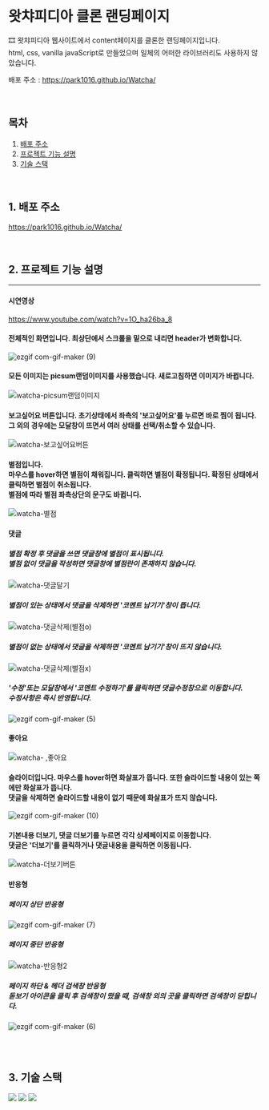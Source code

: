 ﻿# 왓챠피디아 클론 랜딩페이지

🎞 왓챠피디아 웹사이트에서 content페이지를 클론한 랜딩페이지입니다.<br />
html, css, vanilla javaScript로 만들었으며 일체의 어떠한 라이브러리도 사용하지 않았습니다.

배포 주소 : https://park1016.github.io/Watcha/

<br>

## 목차

1. [배포 주소](#1)
2. [프로젝트 기능 설명](#2)
3. [기술 스택](#3)

<br>

## 1. 배포 주소<a id="1"></a>

https://park1016.github.io/Watcha/

<br>

## 2. 프로젝트 기능 설명 <a id="2"></a>

<hr />

#### 시연영상
https://www.youtube.com/watch?v=1O_ha26ba_8


#### 전체적인 화면입니다. 최상단에서 스크롤을 밑으로 내리면 header가 변화합니다.
![ezgif com-gif-maker (9)](https://user-images.githubusercontent.com/76847993/137994019-42df282e-5b0c-478f-ac55-865d15b081b0.gif)

#### 모든 이미지는 picsum랜덤이미지를 사용했습니다. 새로고침하면 이미지가 바뀝니다.
![watcha-picsum랜덤이미지](https://user-images.githubusercontent.com/76847993/137989996-bd0c3970-920e-45d7-b901-f25372343a7e.gif)

#### 보고싶어요 버튼입니다. 초기상태에서 좌측의 '보고싶어요'를 누르면 바로 찜이 됩니다.<br/> 그 외의 경우에는 모달창이 뜨면서 여러 상태를 선택/취소할 수 있습니다.
![watcha-보고싶어요버튼](https://user-images.githubusercontent.com/76847993/137989932-97780bd1-1057-4266-99f9-8e82203fc25c.gif)

#### 별점입니다.<br />마우스를 hover하면 별점이 채워집니다. 클릭하면 별점이 확정됩니다. 확정된 상태에서 클릭하면 별점이 취소됩니다.<br/> 별점에 따라 별점 좌측상단의 문구도 바뀝니다.
![watcha-별점](https://user-images.githubusercontent.com/76847993/137990007-20146b90-169c-4d54-8e0c-9be1d75f64b2.gif)

#### 댓글

##### 별점 확정 후 댓글을 쓰면 댓글창에 별점이 표시됩니다.<br />별점 없이 댓글을 작성하면 댓글창에 별점란이 존재하지 않습니다.
![watcha-댓글달기](https://user-images.githubusercontent.com/76847993/137989895-3cf14fa5-c9a5-49db-9603-3f7ea3470875.gif)

##### 별점이 있는 상태에서 댓글을 삭제하면 '코멘트 남기기'창이 뜹니다.
![watcha-댓글삭제(별점o)](https://user-images.githubusercontent.com/76847993/137990028-1f062f46-1052-4f0d-b52b-3a8dc47df0f3.gif)

##### 별점이 없는 상태에서 댓글을 삭제하면 '코멘트 남기기'창이 뜨지 않습니다.
![watcha-댓글삭제(별점x)](https://user-images.githubusercontent.com/76847993/137990025-78ae2625-56c7-4d29-8447-ef710d4f0a54.gif)

##### '수정'또는 모달창에서 '코멘트 수정하기'를 클릭하면 댓글수정창으로 이동합니다.<br />수정사항은 즉시 반영됩니다.
![ezgif com-gif-maker (5)](https://user-images.githubusercontent.com/76847993/137991958-b27db372-b2b9-41f2-a10f-59a8a2eeb016.gif)

#### 좋아요
![watcha- ,좋아요](https://user-images.githubusercontent.com/76847993/137990001-a7d7e441-c681-4821-b65a-cc13601c0210.gif)

#### 슬라이더입니다. 마우스를 hover하면 화살표가 뜹니다. 또한 슬라이드할 내용이 있는 쪽에만 화살표가 뜹니다. <br/> 댓글을 삭제하면 슬라이드할 내용이 없기 때문에 화살표가 뜨지 않습니다. 
![ezgif com-gif-maker (10)](https://user-images.githubusercontent.com/76847993/137993589-b9013162-abcc-4f39-b5b4-a2bbe830ee5c.gif)

#### 기본내용 더보기, 댓글 더보기를 누르면 각각 상세페이지로 이동합니다. <br /> 댓글은 '더보기'를 클릭하거나 댓글내용을 클릭하면 이동됩니다.
![watcha-더보기버튼](https://user-images.githubusercontent.com/76847993/137990014-2a6f0a4e-d904-4957-81d9-8d60a65ac12b.gif)

#### 반응형
##### 페이지 상단 반응형
![ezgif com-gif-maker (7)](https://user-images.githubusercontent.com/76847993/137992661-6755142b-0feb-4a24-8a83-8367a7480015.gif)

##### 페이지 중단 반응형
![watcha-반응형2](https://user-images.githubusercontent.com/76847993/137990008-74c588a0-2813-48e1-8c06-573b3188f09d.gif)

##### 페이지 하단 & 헤더 검색창 반응형<br />돋보기 아이콘을 클릭 후 검색창이 떴을 때, 검색창 외의 곳을 클릭하면 검색창이 닫힙니다.
![ezgif com-gif-maker (6)](https://user-images.githubusercontent.com/76847993/137993131-3857331a-e406-4de9-bf37-a1233810e807.gif)


<br>
<br>

## 3. 기술 스택 <a id="3"></a>
<img src="https://img.shields.io/badge/HTML5-E34F26?style=for-the-badge&logo=html5&logoColor=black">
<img src="https://img.shields.io/badge/CSS3-1572B6?style=for-the-badge&logo=css3&logoColor=black">
<img src="https://img.shields.io/badge/JavaScript-F7DF1E?style=for-the-badge&logo=javascript&logoColor=black">

<br>
